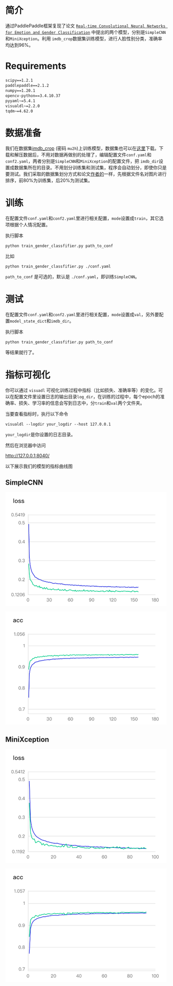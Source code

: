 # 简介
通过PaddlePaddle框架复现了论文 [`Real-time Convolutional Neural Networks for Emotion and Gender Classification`](https://arxiv.org/pdf/1710.07557v1.pdf) 中提出的两个模型，分别是`SimpleCNN`和`MiniXception`。利用 `imdb_crop`数据集训练模型，进行人脸性别分类，准确率均达到96%。

# Requirements

```
scipy==1.2.1
paddlepaddle==2.1.2
numpy==1.20.1
opencv-python==3.4.10.37
pyyaml~=5.4.1
visualdl~=2.2.0
tqdm~=4.62.0
```

# 数据准备

我们在数据集[imdb_crop](https://pan.baidu.com/s/1xdFxhxcnO_5WyQh7URWMQA) (密码 `mu2h`)上训练模型，数据集也可以在[这里](https://data.vision.ee.ethz.ch/cvl/rrothe/imdb-wiki/)下载。下载和解压数据后，不用对数据再做别的处理了，编辑配置文件`conf.yaml`和`conf2.yaml`，两者分别是`SimpleCNN`和`MiniXception`的配置文件，把 `imdb_dir`设置成数据集所在的目录。不用划分训练集和测试集，程序会自动划分，即使你只是要测试。我们采取的数据集划分方式和论文[作者的](https://github.com/oarriaga/face_classification)一样，先根据文件名对图片进行排序，前80%为训练集，后20%为测试集。

# 训练

在配置文件`conf.yaml`和`conf2.yaml`里进行相关配置，`mode`设置成`train`，其它选项根据个人情况配置。

执行脚本

```shell
python train_gender_classfifier.py path_to_conf
```
比如
```shell
python train_gender_classfifier.py ./conf.yaml
```

`path_to_conf` 是可选的，默认是 `./conf.yaml`，即训练`SimpleCNN`。

# 测试

在配置文件`conf.yaml`和`conf2.yaml`里进行相关配置，`mode`设置成`val`，另外要配置`model_state_dict`和`imdb_dir`。

执行脚本

```shell
python train_gender_classfifier.py path_to_conf
```

等结果就行了。

# 指标可视化

你可以通过 `visuadl` 可视化训练过程中指标（比如损失、准确率等）的变化。可以在配置文件里设置日志的输出目录`log_dir`，在训练的过程中，每个epoch的准确率、损失、学习率的信息会写到日志中，分`train`和`val`两个文件夹。

当要查看指标时，执行以下命令

```
visualdl --logdir your_logdir --host 127.0.0.1
```

`your_logdir`是你设置的日志目录。

然后在浏览器中访问

http://127.0.0.1:8040/

以下展示我们的模型的指标曲线图

## SimpleCNN

![avatar](./image4readme/simple_loss.png)

![avatar](./image4readme/simple_acc.png)

## MiniXception

![avatar](./image4readme/mini_loss.png)

![avatar](./image4readme/mini_acc.png)




